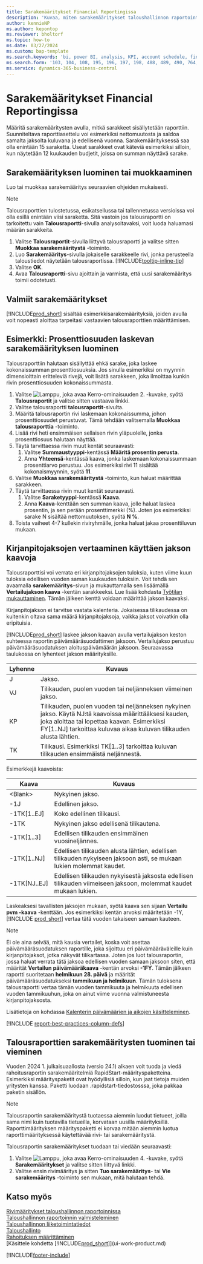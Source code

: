 ```yaml
---
title: Sarakemääritykset Financial Reportingissa
description: 'Kuvaa, miten sarakemääritykset taloushallinnon raportointityössä'
author: kennieNP
ms.author: kepontop
ms.reviewer: bholtorf
ms.topic: how-to
ms.date: 03/27/2024
ms.custom: bap-template
ms.search.keywords: 'bi, power BI, analysis, KPI, account schedule, financial report'
ms.search.form: '103, 104, 108, 195, 196, 197, 198, 488, 489, 490, 764, 765, 766'
ms.service: dynamics-365-business-central
---
```


# Sarakemääritykset Financial Reportingissa

Määritä sarakemääritysten avulla, mitkä sarakkeet sisällytetään raporttiin. Suunniteltava raporttiasettelu voi esimerkiksi nettomuutosta ja saldoa samalta jaksolta kuluvana ja edellisenä vuonna. Sarakemäärityksessä saa olla enintään 15 saraketta. Useat sarakkeet ovat käteviä esimerkiksi silloin, kun näytetään 12 kuukauden budjetit, joissa on summan näyttävä sarake.

## Sarakemäärityksen luominen tai muokkaaminen

Luo tai muokkaa sarakemääritys seuraavien ohjeiden mukaisesti.

> [!NOTE]
> Talousraporttien tulostetussa, esikatsellussa tai tallennetussa versioissa voi olla esillä enintään viisi saraketta. Sitä vastoin jos talousraportti on tarkoitettu vain **Talousraportti**-sivulla analysoitavaksi, voit luoda haluamasi määrän sarakkeita.

1. Valitse **Talousraportit**-sivulla liittyvä talousraportti ja valitse sitten **Muokkaa sarakemääritystä** -toiminto.
1. Luo **Sarakemääritys**-sivulla jokaiselle sarakkeelle rivi, jonka perusteella taloustiedot näytetään talousraportissa. [!INCLUDE[tooltip-inline-tip](includes/tooltip-inline-tip_md.md)]
1. Valitse **OK**.
1. Avaa **Talousraportti**-sivu ajoittain ja varmista, että uusi sarakemääritys toimii odotetusti.

## Valmiit sarakemääritykset

[!INCLUDE[prod_short](includes/prod_short.md)] sisältää esimerkkisarakemäärityksiä, joiden avulla voit nopeasti aloittaa tarpeitasi vastaavien talousraporttien määrittämisen.

<!-- update this when we release the new templates in 24.1
| Column definition code | Description | How to use this column definition | 
| ------------------- | ----------- | ------------------------------ | 
| TBA 1 | TBA 1 | TBA 1 |
| TBA 2 | TBA 2 | TBA 2 |
| TBA 3 | TBA 3 | TBA 3 |
| TBA 4 | TBA 4 | TBA 4 |
-->

## Esimerkki: Prosenttiosuuden laskevan sarakemäärityksen luominen

Talousraporttiin halutaan sisällyttää ehkä sarake, joka laskee kokonaissumman prosenttiosuuksia. Jos sinulla esimerkiksi on myynnin dimensioittain eritteleviä rivejä, voit lisätä sarakkeen, joka ilmoittaa kunkin rivin prosenttiosuuden kokonaissummasta.

1. Valitse ![Lamppu, joka avaa Kerro-ominaisuuden 2.](media/ui-search/search_small.png "Kerro, mitä haluat tehdä") -kuvake, syötä **Talousraportit** ja valitse sitten vastaava linkki.
1. Valitse talousraportti **talousraportit**-sivulta.  
1. Määritä talousraportin rivi laskemaan kokonaissumma, johon prosenttiosuudet perustuvat. Tämä tehdään valitsemalla **Muokkaa talousraporttia** -toiminto.  
1. Lisää rivi heti ensimmäisen sellaisen rivin yläpuolelle, jonka prosenttiosuus halutaan näyttää.  
1. Täytä tarvittaessa rivin muut kentät seuraavasti: 
    1. Valitse **Summaustyyppi**-kentässä **Määritä prosentin perusta**. 
    1. Anna **Yhteensä**-kentässä kaava, jonka laskemaan kokonaissummaan prosenttiarvo perustuu. Jos esimerkiksi rivi 11 sisältää kokonaismyynnin, syötä **11**.  
1. Valitse **Muokkaa sarakemääritystä** -toiminto, kun haluat määrittää sarakkeen.  
1. Täytä tarvittaessa rivin muut kentät seuraavasti. 
    1. Valitse **Saraketyyppi**-kentässä **Kaava**. 
    1. Anna **Kaava**-kenttään sen summan kaava, jolle haluat laskea prosentin, ja sen perään prosenttimerkki (%). Joten jos esimerkiksi sarake N sisältää nettomuutoksen, syötä **N %**.  
1. Toista vaiheet 4-7 kullekin riviryhmälle, jonka haluat jakaa prosenttiluvun mukaan.

## Kirjanpitojaksojen vertaaminen käyttäen jakson kaavoja

Talousraporttisi voi verrata eri kirjanpitojaksojen tuloksia, kuten viime kuun tuloksia edellisen vuoden saman kuukauden tuloksiin. Voit tehdä sen avaamalla **sarakemääritys**-sivun ja mukauttamalla sen lisäämällä **Vertailujakson kaava** -kentän sarakkeeksi. Lue lisää kohdasta [Työtilan mukauttaminen](ui-personalization-user.md). Tämän jälkeen kenttä voidaan määrittää jakson kaavaksi.  

Kirjanpitojakson ei tarvitse vastata kalenteria. Jokaisessa tilikaudessa on kuitenkin oltava sama määrä kirjanpitojaksoja, vaikka jaksot voivatkin olla eripituisia.  

[!INCLUDE[prod_short](includes/prod_short.md)] laskee jakson kaavan avulla vertailujakson keston suhteessa raportin päivämääräsuodattimen jaksoon. Vertailujakso perustuu päivämääräsuodatuksen aloituspäivämäärän jaksoon. Seuraavassa taulukossa on lyhenteet jakson määrityksille.

| Lyhenne | Kuvaus                                                                           |
| ------------ | ------------------------------------------------------------------------------------- |
| J            | Jakso.                                                                                |
| VJ           | Tilikauden, puolen vuoden tai neljänneksen viimeinen jakso.                                   |
| KP           | Tilikauden, puolen vuoden tai neljänneksen nykyinen jakso. Käytä NJ:tä kaavoissa määrittääksesi kauden, joka aloittaa tai lopettaa kaavan. Esimerkiksi FY\[1..NJ\] tarkoittaa kuluvaa aikaa kuluvan tilikauden alusta lähtien.|
| TK           | Tilikausi. Esimerkiksi TK\[1..3\] tarkoittaa kuluvan tilikauden ensimmäistä neljännestä. |

Esimerkkejä kaavoista:

| Kaava | Kuvaus |
|-----|-----|
| \<Blank\>       | Nykyinen jakso. |
| \-1J            | Edellinen jakso.            |
| \-1TK\[1..EJ\]  | Koko edellinen tilikausi.                  |
| \-1TK           | Nykyinen jakso edellisenä tilikautena.       |
| \-1TK\[1..3\]   | Edellisen tilikauden ensimmäinen vuosineljännes.        |
| \-1TK\[1..NJ\]  | Edellisen tilikauden alusta lähtien, edellisen tilikauden nykyiseen jaksoon asti, se mukaan lukien molemmat kaudet. |
| \-1TK\[NJ..EJ\] | Edellisen tilikauden nykyisestä jaksosta edellisen tilikauden viimeiseen jaksoon, molemmat kaudet mukaan lukien.   |

Laskeaksesi tavallisten jaksojen mukaan, syötä kaava sen sijaan **Vertailu pvm -kaava** -kenttään. Jos esimerkiksi kentän arvoksi määritetään -1Y, [!INCLUDE [prod_short](includes/prod_short.md)] vertaa tätä vuoden takaiseen samaan kauteen.

> [!NOTE]
> Ei ole aina selvää, mitä kausia vertailet, koska voit asettaa päivämääräsuodatuksen raportille, joka sijoittuu eri päivämääräväleille kuin kirjanpitojaksot, jotka näkyvät tilikartassa. Joten jos luot talousraportin, jossa haluat verrata tätä jaksoa edellisen vuoden samaan jaksoon siten, että määrität **Vertailun päivämääräkaava** -kentän arvoksi **-1FY**. Tämän jälkeen raportti suoritetaan **helmikuun 28. päivä** ja määrität päivämääräsuodatukseksi **tammikuun ja helmikuun**. Tämän tuloksena talousraportti vertaa tämän vuoden tammikuuta ja helmikuuta edellisen vuoden tammikuuhun, joka on ainut viime vuonna valmistuneesta kirjanpitojaksosta.  

Lisätietoja on kohdassa [Kalenterin päivämäärien ja aikojen käsitteleminen](ui-enter-date-ranges.md).

[!INCLUDE [report-best-practices-column-defs](includes/report-best-practices-column-defs.md)]

## Talousraporttien sarakemääritysten tuominen tai vieminen

Vuoden 2024 1. julkaisuaallosta (versio 24.1) alkaen voit tuoda ja viedä rahoitusraportin sarakemääritelmiä RapidStart-määrityspaketteina. Esimerkiksi määrityspaketit ovat hyödyllisiä silloin, kun jaat tietoja muiden yritysten kanssa. Paketti luodaan .rapidstart-tiedostosssa, joka pakkaa paketin sisällön.

> [!NOTE]
> Talousraportin sarakemääritystä tuotaessa aiemmin luodut tietueet, joilla sama nimi kuin tuotavilla tietueilla, korvataan uusilla määrityksillä. Raporttimäärityksen määrityspaketti ei korvaa mitään aiemmin luotua raporttimäärityksessä käytettävää rivi- tai sarakemääritystä.

Talousraportin sarakemääritykset tuodaan tai viedään seuraavasti:

1. Valitse ![Lamppu, joka avaa Kerro-ominaisuuden 4.](media/ui-search/search_small.png "Kerro, mitä haluat tehdä") -kuvake, syötä **Sarakemääritykset** ja valitse sitten liittyvä linkki.
1. Valitse ensin rivimääritys ja sitten **Tuo sarakemääritys**- tai **Vie sarakemääritys** -toiminto sen mukaan, mitä halutaan tehdä.

## Katso myös

[Rivimääritykset taloushallinnon raportoinnissa](bi-row-definitions.md)  
[Taloushallinnon raportoinnin valmisteleminen](bi-how-work-account-schedule.md)  
[Taloushallinnon liiketoimintatiedot](bi.md)  
[Taloushallinto](finance.md)  
[Rahoituksen määrittäminen](finance-setup-finance.md)  
[Käsittele kohdetta [!INCLUDE[prod_short](includes/prod_short.md)]](ui-work-product.md)  

[!INCLUDE[footer-include](includes/footer-banner.md)]
